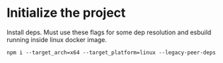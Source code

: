 # Initialize the project

Install deps. Must use these flags for some dep resolution and esbuild running inside linux docker image.
```
npm i --target_arch=x64 --target_platform=linux --legacy-peer-deps
```